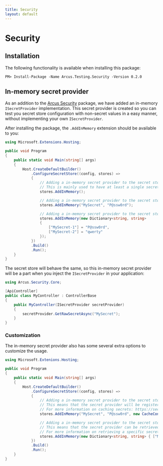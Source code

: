 ```yaml
---
title: Security
layout: default
---
```


# Security

## Installation

The following functionality is available when installing this package:

```shell
PM> Install-Package -Name Arcus.Testing.Security -Version 0.2.0
```

## In-memory secret provider

As an addition to the [Arcus Security](https://github.com/arcus-azure/arcus.security) package, we have added an in-memory `ISecretProvider` implementation. 
This secret provider is created so you can test you secret store configuration with non-secret values in a easy manner, without implementing your own `ISecretProvider`.

After installing the package, the `.AddInMemory` extension should be available to you:

```csharp
using Microsoft.Extensions.Hosting;

public void Program
{
    public static void Main(string[] args)
    {
        Host.CreateDefaultBuilder()
            .ConfigureSecretStore((config, stores) =>
            {
                // Adding a in-memory secret provider to the secret store, without any additional secrets.
                // This is mainly used to have at least a single secret provider registration which is required for the secret store to be set up.
                stores.AddInMemory();

                // Adding a in-memory secret provider to the secret store, with a single secret name/value pair.
                stores.AddInMemory("MySecret", "P@ssw0rd");

                // Adding a in-memory secret provider to the secret store, with several secret name/value pairs.
                stores.AddInMemory(new Dictionary<string, string>
                {
                    ["MySecret-1"] = "P@ssw0rd",
                    ["MySecret-2"] = "qwerty"
                });
            })
            .Build()
            .Run();
    }
}
```

The secret store will behave the same, so this in-memory secret provider will be a part when you inject the `ISecretProvider` in your application:

```csharp
using Arcus.Security.Core;

[ApiController]
public class MyController : ControllerBase
{
    public MyController(ISecretProvider secretProvider)
    {
        secretProvider.GetRawSecretAsync("MySecret");
    }
}
```

### Customization

The in-memory secret provider also has some several extra options to customize the usage.

```csharp
using Microsoft.Extenions.Hosting;

public void Program
{
    public static void Main(string[] args)
    {
        Host.CreateDefaultBuilder()
            .ConfigureSecretStore((config, stores) =>
            {
                // Adding a in-memory secret provider to the secret store, with caching configuration.
                // This means that the secret provider will be registered as a cached variant and can be retrieved as such (via `ISecretStore.GetCachedProvider`).
                // For more information on caching secrets: https://security.arcus-azure.net/features/secrets/general
                stores.AddInMemory("MySecret", "P@ssw0rd", new CacheConfiguration(TimeSpan.FromSeconds(5));

                // Adding a in-memory secret provider to the secret store, with a dedicated name.
                // This means that the secret provider can be retrieved with the `ISecretStore.GetProvider("your-name")`.
                // For more information on retrieving a specific secret provider: https://security.arcus-azure.net/features/secret-store/named-secret-providers
                stores.AddInMemory(new Dictionary<string, string> { ["MySecret"] = "P@ssw0rd" }, secretProviderName: "InMemory");
            })
            .Build()
            .Run();
    }
}
```
